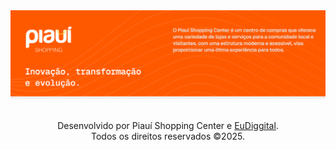 <!-- @piauishoppingcenter: apresentação -->

<a href="https://www.piauishoppingcenter.com.br">
  <img src="./images/banner-github.png" alt="Banner de Apresentação">
</a>
<br>
<br>
<p style="text-align: center">Desenvolvido por Piauí Shopping Center e <a href="https://eudiggital.com.br/">EuDiggital</a>. <br>Todos os direitos reservados ©2025.</p>
